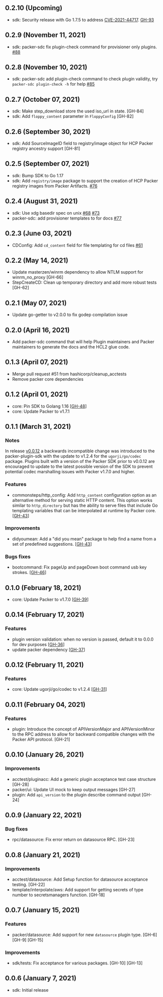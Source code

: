 ## 0.2.10 (Upcoming)

* sdk: Security release with Go 1.7.5 to address [CVE-2021-44717](https://cve.mitre.org/cgi-bin/cvename.cgi?name=CVE-2021-44717). [GH-93](https://github.com/hashicorp/packer-plugin-sdk/pull/93)

## 0.2.9 (November 11, 2021)

* sdk: packer-sdc fix plugin-check command for provisioner only plugins. [#88](https://github.com/hashicorp/packer-plugin-sdk/pull/88)

## 0.2.8 (November 10, 2021)

* sdk: packer-sdc add plugin-check command to check plugin validity, try `packer-sdc plugin-check -h` for help [#85](https://github.com/hashicorp/packer-plugin-sdk/pull/85)

## 0.2.7 (October 07, 2021)

* sdk: Make step_download store the used iso_url in state. [GH-84]
* sdk: Add `floppy_content` parameter in `FloppyConfig` [GH-82]

## 0.2.6 (September 30, 2021)

* sdk: Add SourceImageID field to registry/image object for HCP Packer registry ancestry support [GH-81]

## 0.2.5 (September 07, 2021)

* sdk: Bump SDK to Go 1.17
* sdk: Add `registry/image` package to support the creation of HCP Packer registry images from Packer Artifacts. [#76](https://github.com/hashicorp/packer-plugin-sdk/pull/76)

## 0.2.4 (August 31, 2021)

* sdk: Use xdg basedir spec on unix [#68](https://github.com/hashicorp/packer-plugin-sdk/pull/68) [#73](https://github.com/hashicorp/packer-plugin-sdk/pull/73)
* packer-sdc: add provisioner templates to for docs [#77](https://github.com/hashicorp/packer-plugin-sdk/pull/77)

## 0.2.3 (June 03, 2021)
* CDConfig: Add `cd_content` field for file templating for cd files [#61](https://github.com/hashicorp/packer-plugin-sdk/pull/61)

## 0.2.2 (May 14, 2021)
* Update masterzen/winrm dependency to allow NTLM support for winrm_no_proxy [GH-66]
* StepCreateCD: Clean up temporary directory and add more robust tests [GH-62]

## 0.2.1 (May 07, 2021)

* Update go-getter to v2.0.0 to fix godep compilation issue

## 0.2.0 (April 16, 2021)

* Add packer-sdc command that will help Plugin maintainers and Packer maintainers
    to generate the docs and the HCL2 glue code.

## 0.1.3 (April 07, 2021)

* Merge pull request #51 from hashicorp/cleanup_acctests
* Remove packer core dependencies

## 0.1.2 (April 01, 2021)

* core: Pin SDK to Golang 1.16 [[GH-48](https://github.com/hashicorp/packer-plugin-sdk/pull/48)]
* core: Update Packer to v1.7.1


## 0.1.1 (March 31, 2021)

### Notes

In release [v0.0.12](#0012-february-11-2021) a backwards incompatible change was introduced to the
    packer-plugin-sdk with the update to v1.2.4 for the `ugorji/go/codec`
    package. Plugins built with a version of the Packer SDK prior to v0.0.12
    are encouraged to update to the latest possible version of the SDK to
    prevent potential codec marshalling issues with Packer v1.7.0 and higher.

### Features

* commonsteps/http_config: Add `http_content` configuration option as an
    alternative method for serving static HTTP content. This option works
    similar to `http_directory` but has the ability to serve files that include
    Go templating variables that can be interpolated at runtime by Packer core.
    [[GH-43](https://github.com/hashicorp/packer-plugin-sdk/pull/43)]

### Improvements

* didyoumean: Add a "did you mean" package to help find a name from a set of
    predefined suggestions. [[GH-43](https://github.com/hashicorp/packer-plugin-sdk/pull/43)]

### Bugs fixes

* bootcommand: Fix pageUp and pageDown boot command usb key strokes.
    [[GH-46](https://github.com/hashicorp/packer-plugin-sdk/pull/46)]

## 0.1.0 (February 18, 2021)

* core: Update Packer to v1.7.0 [[GH-39](https://github.com/hashicorp/packer-plugin-sdk/pull/39)]

## 0.0.14 (February 17, 2021)

### Features

* plugin version validation: when no version is passed, default it to 0.0.0 for dev purposes [[GH-36](https://github.com/hashicorp/packer-plugin-sdk/pull/36)]
* update packer dependency [[GH-37](https://github.com/hashicorp/packer-plugin-sdk/pull/37)]

## 0.0.12 (February 11, 2021)

### Features
* core: Update ugorji/go/codec to v1.2.4 [[GH-31](https://github.com/hashicorp/packer-plugin-sdk/pull/31)]

## 0.0.11 (February 04, 2021)

### Features
* plugin: Introduce the concept of APIVersionMajor and APIVersionMinor to the
    RPC address to allow for backward compatible changes with the Packer API
    protocol. [GH-21]

## 0.0.10 (January 26, 2021)

### Improvements
* acctest/pluginacc:  Add a generic plugin acceptance test case structure [GH-28]
* packer/ui: Update UI mock to keep  output messages [GH-27]
* plugin: Add `api_version` to the plugin describe command output [GH-24]

## 0.0.9 (January 22, 2021)

### Bug fixes
* rpc/datasource: Fix error return on datasource RPC. [GH-23]

## 0.0.8 (January 21, 2021)

### Improvements
* acctest/datasource: Add Setup function for datasource acceptance testing.
    [GH-22]
* template/interpolate/aws: Add support for getting secrets of type number to
    secretsmanagers function. [GH-18]

## 0.0.7 (January 15, 2021)

### Features

* packer/datasource: Add support for new `datasource` plugin type. [GH-6]
    [GH-9] [GH-15]

### Improvements

* sdk/tests: Fix acceptance for various packages. [GH-10] [GH-13]

## 0.0.6 (January 7, 2021)

* sdk: Initial release


